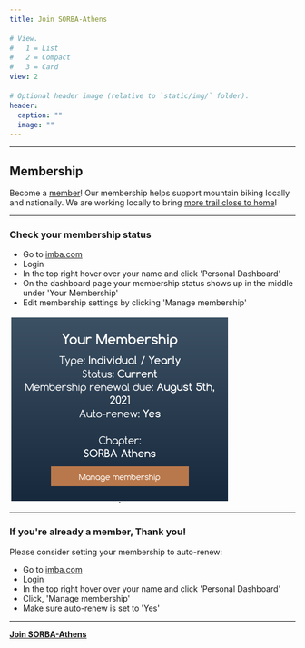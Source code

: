 ```yaml
---
title: Join SORBA-Athens

# View.
#   1 = List
#   2 = Compact
#   3 = Card
view: 2

# Optional header image (relative to `static/img/` folder).
header:
  caption: ""
  image: ""
---
```


* * *

## Membership

Become a [member](https://www.imba.com/join/chapter/sorba-athens)! Our membership helps support mountain biking locally and nationally. We are working locally to bring [more trail close to home](https://www.imba.com/our-focus)!

* * *

### Check your membership status

+ Go to [imba.com](https://imba.com)
+ Login
+ In the top right hover over your name and click 'Personal Dashboard'
+ On the dashboard page your membership status shows up in the middle under 'Your Membership'
+ Edit membership settings by clicking 'Manage membership'

![](manage_membership.png#floatleft)

* * *

### If you're already a member, Thank you!

Please consider setting your membership to auto-renew:

+ Go to [imba.com](https://imba.com)
+ Login
+ In the top right hover over your name and click 'Personal Dashboard'
+ Click, 'Manage membership'
+ Make sure auto-renew is set to 'Yes'

* * *

**[Join SORBA-Athens](https://www.imba.com/renew/chapter/sorba-athens)**